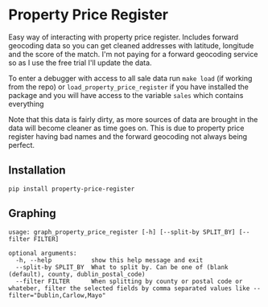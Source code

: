 Property Price Register
=======================

Easy way of interacting with property price register. Includes forward geocoding data so you can get cleaned addresses with latitude, longitude and the score of the match. I'm not paying for a forward geocoding service so as I use the free trial I'll update the data.

To enter a debugger with access to all sale data run `make load` (if working from the repo) or `load_property_price_register` if you have installed the package and you will have access to the variable `sales` which contains everything

Note that this data is fairly dirty, as more sources of data are brought in the data will become cleaner as time goes on. This is due to property price register having bad names and the forward geocoding not always being perfect.

Installation
------------

`pip install property-price-register`


Graphing
--------

```
usage: graph_property_price_register [-h] [--split-by SPLIT_BY] [--filter FILTER]

optional arguments:
  -h, --help           show this help message and exit
  --split-by SPLIT_BY  What to split by. Can be one of (blank (default), county, dublin_postal_code)
  --filter FILTER      When splitting by county or postal code or whateber, filter the selected fields by comma separated values like --filter="Dublin,Carlow,Mayo"
```

